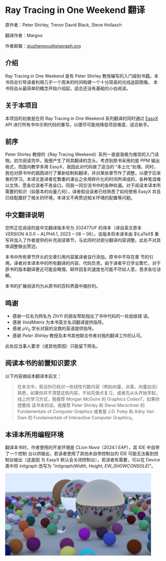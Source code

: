 # Ray Tracing in One Weekend 翻译

原作者：Peter Shirley, Trevor David Black, Steve Hollasch

翻译作者：Margoo

作者邮箱：[qiuzhengyu@siggraph.org](mailto:qiuzhengyu@siggraph.org)

## 介绍

Ray Tracing in One Weekend 是有 Peter Shirley 教授编写的入门级别书籍。本书将会引导读者利用几乎一个周末的时间构建一个十分简易的光线追踪图像。 
本书将会从最简单的概念开始介绍起，适合还没有基础的小白阅读。

## 关于本项目

本项目的初衷是在将 Ray Tracing in One Weekend 系列翻译的同时通过 [EasyX](www.easyx.cn) API 进行所有书中示例代码的重写。以便尽可能地降低项目难度、适合新手。

## 前序

Peter Shirley 教授的《Ray Tracing Weekend》系列一直是我极为推崇的入门读物。初次阅读完毕，我便产生了将其翻译的念头。考虑到原书采用的是 PPM 输出格式，而国内教学多用 EasyX，我因此对代码做了适当的 “本土化”处理。同时，我也对原书中的插图进行了重新绘制和翻译，并对某些章节作了调整，以便于后来者的学习。本译文是译者在繁重的课业之余用碎片化的时间所译成的，各种笔误难以文饰，愿各位读者不吝金口，同我一同交流书中的各种纰漏。对于阅读本译本所需要的知识（如基本的向量几何），译者假设读者已经熟悉了如何使用 EasyX 并且已经配置好了相关的环境，本译文不再赘述相关环境的配置等问题。


## 中文翻译说明

您所正在阅读的是中文翻译版本号为 $202477UF$ 的译本（译自英文原本 $VERSION$ $4.0.0-ALPHA.1$, $2023-08-06$）。该版本将本译本由 $\LaTeX$ 重写并加入了作者提供的补充阅读章节，与此同时对部分翻译内容调整。此处不对具体调整做出赘述。

本书中所有章节开头的文章引用内容属译者自行添加。原书中不存在章 节的引用。译者对本译本中的所有翻译的内容、代码负责。由于译者平日学业繁忙，对于原书的版本翻译更近可能会略慢。邮件回复的速度也可能不尽如人意，恳求各位谅解。

本书的扩展阅读均为从原书的百科界面中摘抄的。

## 鸣谢

- 感谢一位名为网名为 $ZhiYi$ 的朋友帮助指出了书中代码的一处低级错
误。
- 感谢 $VoidMatrix$ 为本书英文名词翻译提供指导。
- 感谢 $\rho V_0$ 学长对我的没救的英语提供指导。
- 感谢 $Peter$ $Shirley$ 教授及本书其他联合作者对我的翻译工作的认可。

此处应当事人要求（或其他原因）只能留下网名。

## 阅读本书的前置知识要求

以下内容摘自本翻译本前文：

> 在本文中，假设你已经对一些线性代数内容（例如向量，点乘，向量加法）
熟悉，如果你并不清楚这些内容，不如先做点复习，或者先从头开始学起，线上的学习方式，我推荐 Morgan McGuire 的 Graphics Codex7，如果你想要阅
读书本的话，我推荐 Peter Shirley 和 Steve Marschner 的 Fundamentals of
Computer Graphics 或者是 J.D. Foley 和 Adny Van Dam 的 Fundamentals
of Interactive Computer Graphics。

## 本译本所用编程环境

翻译本书时，作者使用的开发环境是 $CLion$ $Nova$（$2024.1$ $EAP$），其 IDE 中自带了一个控制
台以供输出，若读者使用了其他未自带控制台的 IDE 可能无法看到控制台输出（这是因
为 EasyX 默认会关闭控制台），若读者有需要，可以在 Device 类中将 initgraph 改写为
“*initgraph(Width, Height, EW_SHOWCONSOLE)*”。



![](./readme/result.jpg)


